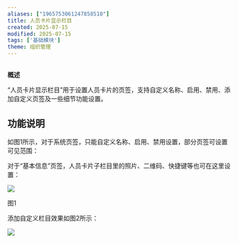 ```yaml
---
aliases: ["1965753061247858510"]
title: 人员卡片显示栏目
created: 2025-07-15
modified: 2025-07-15
tags: ['基础模块']
theme: 组织管理
---
```


##

**概述**

“人员卡片显示栏目”用于设置人员卡片的页签，支持自定义名称、启用、禁用、添加自定义页签及一些细节功能设置。

## **功能说明**

如图1所示，对于系统页签，只能自定义名称、启用、禁用设置，部分页签可设置可见范围：

对于“基本信息”页签，人员卡片子栏目里的照片、二维码、快捷键等也可在这里设置：

![](https://myhelpdoc.oss-cn-heyuan.aliyuncs.com/mdimages/ed6fc2b4779451db4f86e5765de4b73a.jpg)

图1

添加自定义栏目效果如图2所示：

![](https://myhelpdoc.oss-cn-heyuan.aliyuncs.com/mdimages/9f808b0afad5c2bbdf1a07a43a504411.jpg)

